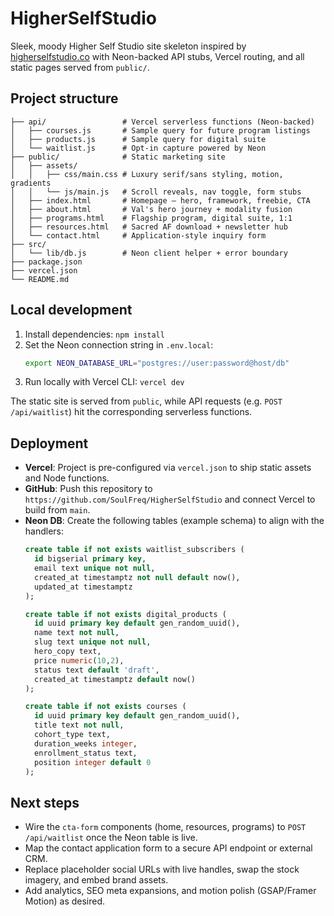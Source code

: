 # HigherSelfStudio

Sleek, moody Higher Self Studio site skeleton inspired by [higherselfstudio.co](https://higherselfstudio.co) with Neon-backed API stubs, Vercel routing, and all static pages served from `public/`.

## Project structure

```
├── api/                 # Vercel serverless functions (Neon-backed)
│   ├── courses.js       # Sample query for future program listings
│   ├── products.js      # Sample query for digital suite
│   └── waitlist.js      # Opt-in capture powered by Neon
├── public/              # Static marketing site
│   ├── assets/
│   │   ├── css/main.css # Luxury serif/sans styling, motion, gradients
│   │   └── js/main.js   # Scroll reveals, nav toggle, form stubs
│   ├── index.html       # Homepage — hero, framework, freebie, CTA
│   ├── about.html       # Val's hero journey + modality fusion
│   ├── programs.html    # Flagship program, digital suite, 1:1
│   ├── resources.html   # Sacred AF download + newsletter hub
│   └── contact.html     # Application-style inquiry form
├── src/
│   └── lib/db.js        # Neon client helper + error boundary
├── package.json
├── vercel.json
└── README.md
```

## Local development

1. Install dependencies: `npm install`
2. Set the Neon connection string in `.env.local`:
   ```bash
   export NEON_DATABASE_URL="postgres://user:password@host/db"
   ```
3. Run locally with Vercel CLI: `vercel dev`

The static site is served from `public`, while API requests (e.g. `POST /api/waitlist`) hit the corresponding serverless functions.

## Deployment

- **Vercel**: Project is pre-configured via `vercel.json` to ship static assets and Node functions.
- **GitHub**: Push this repository to `https://github.com/SoulFreq/HigherSelfStudio` and connect Vercel to build from `main`.
- **Neon DB**: Create the following tables (example schema) to align with the handlers:
  ```sql
  create table if not exists waitlist_subscribers (
    id bigserial primary key,
    email text unique not null,
    created_at timestamptz not null default now(),
    updated_at timestamptz
  );

  create table if not exists digital_products (
    id uuid primary key default gen_random_uuid(),
    name text not null,
    slug text unique not null,
    hero_copy text,
    price numeric(10,2),
    status text default 'draft',
    created_at timestamptz default now()
  );

  create table if not exists courses (
    id uuid primary key default gen_random_uuid(),
    title text not null,
    cohort_type text,
    duration_weeks integer,
    enrollment_status text,
    position integer default 0
  );
  ```

## Next steps

- Wire the `cta-form` components (home, resources, programs) to `POST /api/waitlist` once the Neon table is live.
- Map the contact application form to a secure API endpoint or external CRM.
- Replace placeholder social URLs with live handles, swap the stock imagery, and embed brand assets.
- Add analytics, SEO meta expansions, and motion polish (GSAP/Framer Motion) as desired.
